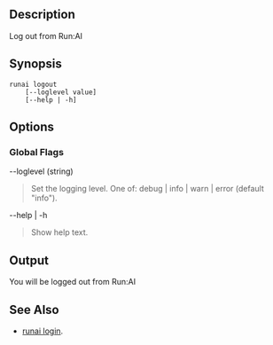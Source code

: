## Description

Log out from Run:AI

## Synopsis

``` shell
runai logout 
    [--loglevel value]
    [--help | -h]
```

## Options

### Global Flags

--loglevel (string)
>  Set the logging level. One of: debug | info | warn | error (default "info").

--help | -h
>  Show help text.

## Output

You will be logged out from Run:AI

## See Also

*   [runai login](./runai-login.md).